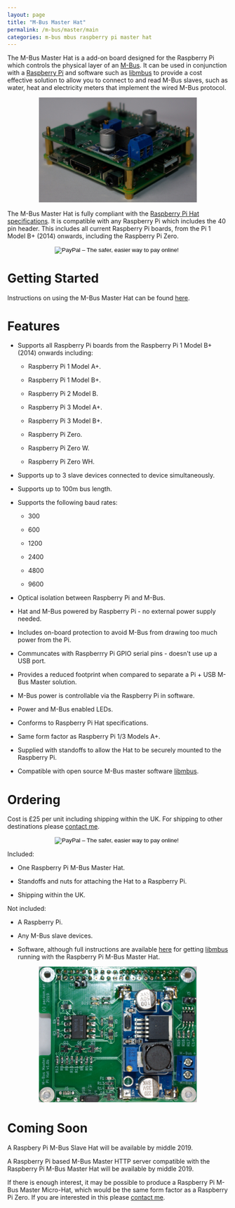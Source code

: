 ```yaml
---
layout: page
title: "M-Bus Master Hat"
permalink: /m-bus/master/main
categories: m-bus mbus raspberry pi master hat
---
```


<style>
.aligncenter {
    text-align: center;
}
</style>

The M-Bus Master Hat is a add-on board designed for the Raspberry Pi which controls the physical layer of an [M-Bus](http://www.m-bus.com/).  It can be used in conjunction with a [Raspberry Pi](https://www.raspberrypi.org/) and software such as [libmbus](https://github.com/rscada/libmbus) to provide a cost effective solution to allow you to connect to and read M-Bus slaves, such as water, heat and electricity meters that implement the wired M-Bus protocol.

<p class="aligncenter">
  <img alt="M-Bus Master Hat mounted on a Raspberry Pi Model 3 A+" src="/static/img/mbus_master_and_pi.JPG" width="360" />
</p>

The M-Bus Master Hat is fully compliant with the [Raspberry Pi Hat specifications](https://github.com/raspberrypi/hats).  It is compatible with any Raspberry Pi which includes the 40 pin header.  This includes all current Raspberry Pi boards, from the Pi 1 Model B+ (2014) onwards, including the Raspberry Pi Zero.

<form action="https://www.paypal.com/cgi-bin/webscr" method="post" target="_top" align="center">
<input type="hidden" name="cmd" value="_s-xclick">
<input type="hidden" name="hosted_button_id" value="J5W8H3YGDZ324">
<input type="image" src="https://www.paypalobjects.com/en_US/GB/i/btn/btn_buynowCC_LG.gif" border="0" name="submit" alt="PayPal – The safer, easier way to pay online!">
<img alt="" border="0" src="https://www.paypalobjects.com/en_GB/i/scr/pixel.gif" width="1" height="1">
</form>

# Getting Started

Instructions on using the M-Bus Master Hat can be found [here](/m-bus/master/instructions).

# Features

* Supports all Raspberry Pi boards from the Raspberry Pi 1 Model B+ (2014) onwards including:

  * Raspberry Pi 1 Model A+.

  * Raspberry Pi 1 Model B+.

  * Raspberry Pi 2 Model B.

  * Raspberry Pi 3 Model A+.

  * Raspberry Pi 3 Model B+.

  * Raspberry Pi Zero.

  * Raspberry Pi Zero W.

  * Raspberry Pi Zero WH.

* Supports up to 3 slave devices connected to device simultaneously.

* Supports up to 100m bus length.

* Supports the following baud rates:

  * 300

  * 600

  * 1200

  * 2400

  * 4800

  * 9600

* Optical isolation between Raspberry Pi and M-Bus.

* Hat and M-Bus powered by Raspberry Pi - no external power supply needed.

* Includes on-board protection to avoid M-Bus from drawing too much power from the Pi.

* Communcates with Raspberrry Pi GPIO serial pins - doesn't use up a USB port.

* Provides a reduced footprint when compared to separate a Pi + USB M-Bus Master solution.

* M-Bus power is controllable via the Raspberry Pi in software.

* Power and M-Bus enabled LEDs.

* Conforms to Raspberry Pi Hat specifications.

* Same form factor as Raspberry Pi 1/3 Models A+.

* Supplied with standoffs to allow the Hat to be securely mounted to the Raspberry Pi.

* Compatible with open source M-Bus master software [libmbus](https://github.com/rscada/libmbus).

# Ordering

Cost is £25 per unit including shipping within the UK.  For shipping to other destinations please [contact me](mailto:mbus@packom.net).

<form action="https://www.paypal.com/cgi-bin/webscr" method="post" target="_top" align="center">
<input type="hidden" name="cmd" value="_s-xclick">
<input type="hidden" name="hosted_button_id" value="J5W8H3YGDZ324">
<input type="image" src="https://www.paypalobjects.com/en_US/GB/i/btn/btn_buynowCC_LG.gif" border="0" name="submit" alt="PayPal – The safer, easier way to pay online!">
<img alt="" border="0" src="https://www.paypalobjects.com/en_GB/i/scr/pixel.gif" width="1" height="1">
</form>

Included:

* One Raspberry Pi M-Bus Master Hat.

* Standoffs and nuts for attaching the Hat to a Raspberry Pi.

* Shipping within the UK.

Not included:

* A Raspberry Pi.

* Any M-Bus slave devices.

* Software, although full instructions are available [here]() for getting [libmbus](https://github.com/rscada/libmbus) running with the Raspberry Pi M-Bus Master Hat.

<p class="aligncenter">
  <img alt="M-Bus Master Hat mounted on a Raspberry Pi Model 3 A+" src="/static/img/mbus_master_on_own.JPG" width="360" />
</p>

# Coming Soon

A Raspbery Pi M-Bus Slave Hat will be available by middle 2019.

A Raspberry Pi based M-Bus Master HTTP server compatible with the Raspberry Pi M-Bus Master Hat will be available by middle 2019.

If there is enough interest, it may be possible to produce a Raspberry Pi M-Bus Master Micro-Hat, which would be the same form factor as a Raspberry Pi Zero.  If you are interested in this please [contact me](mailto:mbus@packom.net).

